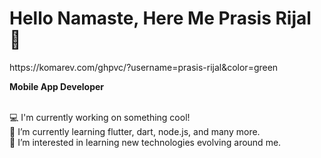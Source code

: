 <H1> Hello Namaste, Here Me Prasis Rijal 👋 </H1>
https://komarev.com/ghpvc/?username=prasis-rijal&color=green
<p><b>Mobile App Developer </p></b> <br>
💻 I'm currently working on something cool! <br>
🌱 I’m currently learning flutter, dart, node.js, and many more. <br>
👀 I’m interested in learning new technologies evolving around me.<br>

